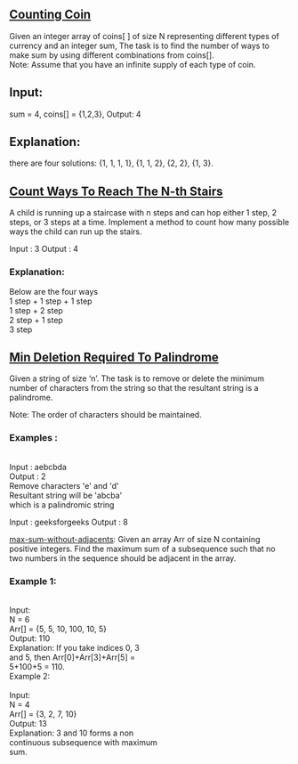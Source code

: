 ## [Counting Coin](./counting_coins.cpp)

Given an integer array of coins[ ] of size N representing different types of currency and an integer sum, The task is to find the number of ways to make sum by using different combinations from coins[].  
Note: Assume that you have an infinite supply of each type of coin.

## Input: 
sum = 4, coins[] = {1,2,3}, 
Output: 4
## Explanation: 
there are four solutions: {1, 1, 1, 1}, {1, 1, 2}, {2, 2}, {1, 3}.


## [Count Ways To Reach The N-th Stairs](./count_steps.py)

A child is running up a staircase with n steps and can hop either 1 step, 2 steps, or 3 steps at a time. Implement a method to count how many possible ways the child can run up the stairs.

Input : 3
Output : 4
### Explanation:
Below are the four ways </br>
 1 step + 1 step + 1 step</br>
 1 step + 2 step</br>
 2 step + 1 step</br>
 3 step</br>

## [Min Deletion Required To Palindrome](./min_del_palindrome.py)
Given a string of size ‘n’. The task is to remove or delete the minimum number of characters from the string so that the resultant string is a palindrome. 

Note: The order of characters should be maintained. 


### Examples : 
</br>
Input : aebcbda
</br>
Output : 2
</br>
Remove characters 'e' and 'd'
</br>
Resultant string will be 'abcba'
</br>
which is a palindromic string

Input : geeksforgeeks
Output : 8


[max-sum-without-adjacents](maximum_sum_no_adj.py): Given an array Arr of size N containing positive integers. Find the maximum sum of a subsequence such that no two numbers in the sequence should be adjacent in the array.

### Example 1:
</br>
Input:
</br>N = 6
</br>Arr[] = {5, 5, 10, 100, 10, 5}
</br>Output: 110
</br>Explanation: If you take indices 0, 3
</br>and 5, then Arr[0]+Arr[3]+Arr[5] =
</br>5+100+5 = 110.
</br>Example 2:
</br>
</br>Input:
</br>N = 4
</br>Arr[] = {3, 2, 7, 10}
</br>Output: 13
</br>Explanation: 3 and 10 forms a non
</br>continuous  subsequence with maximum
</br>sum.
